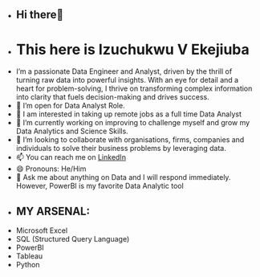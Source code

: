 -   ## Hi there👋 
-    # This here is Izuchukwu V Ekejiuba
-   I’m a passionate Data Engineer and Analyst, driven by the thrill of turning raw data into powerful insights. With an eye for detail and a heart for problem-solving, I thrive on  transforming complex information into clarity that fuels decision-making and drives success.
- 🤔 I’m open for Data Analyst Role.
- 👀 I am interested in taking up remote jobs as a full time Data Analyst
- 🌱 I’m currently working on improving to challenge myself and grow my Data Analytics and Science Skills.
- 💞️ I’m looking to collaborate with organisations, firms, companies and individuals to solve their business problems by leveraging data.
- 📫 You can reach me on [LinkedIn](https://www.linkedin.com/in/izuchukwu-v-e-1aa09b207/)
- 😄 Pronouns: He/Him
- 💬 Ask me about anything on Data and I will respond immediately. However, PowerBI is my favorite Data Analytic tool
- ## MY ARSENAL:
- Microsoft Excel
- SQL (Structured Query Language)
- PowerBI
- Tableau
- Python
